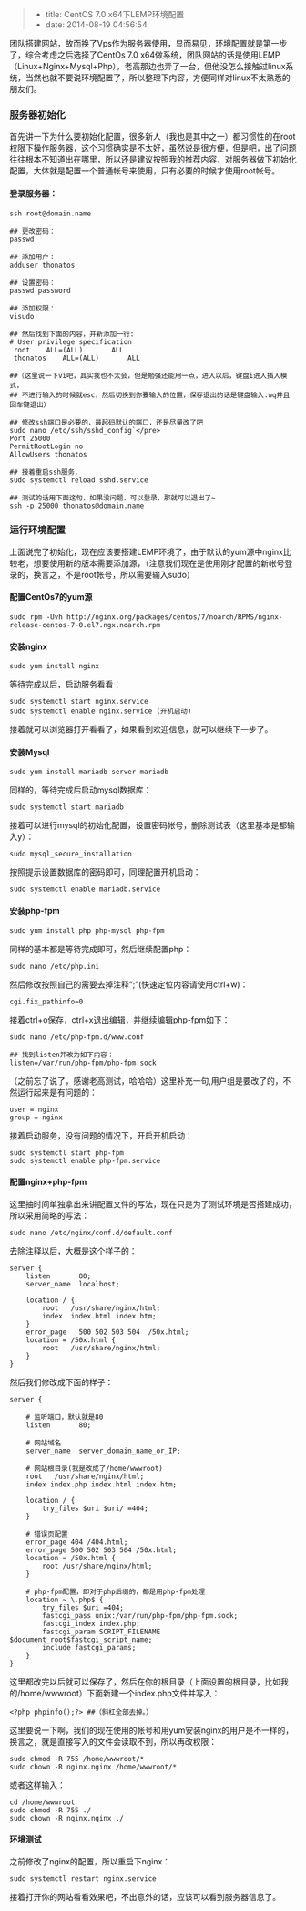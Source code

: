> * title: CentOS 7.0 x64下LEMP环境配置
> * date: 2014-08-19 04:56:54

团队搭建网站，故而换了Vps作为服务器使用，显而易见，环境配置就是第一步了，综合考虑之后选择了CentOs 7.0 x64做系统，团队网站的话是使用LEMP（Linux+Nginx+Mysql+Php），老高那边也弄了一台，但他没怎么接触过linux系统，当然也就不要说环境配置了，所以整理下内容，方便同样对linux不太熟悉的朋友们。

### 服务器初始化

首先讲一下为什么要初始化配置，很多新人（我也是其中之一）都习惯性的在root权限下操作服务器，这个习惯确实是不太好，虽然说是很方便，但是吧，出了问题往往根本不知道出在哪里，所以还是建议按照我的推荐内容，对服务器做下初始化配置，大体就是配置一个普通帐号来使用，只有必要的时候才使用root帐号。

#### 登录服务器：

    ssh root@domain.name

    ## 更改密码：
    passwd
    
    ## 添加用户：
    adduser thonatos

    ## 设置密码：
    passwd password

    ## 添加权限：
    visudo
    
    ## 然后找到下面的内容，并新添加一行:
    # User privilege specification
     root    ALL=(ALL)       ALL
     thonatos    ALL=(ALL)       ALL
     
    ##（这里说一下vi吧，其实我也不太会，但是勉强还能用一点，进入以后，键盘i进入插入模式，
    ## 不进行输入的时候就esc，然后切换到你要输入的位置，保存退出的话是键盘输入:wq并且回车键退出）

    ## 修改ssh端口是必要的，最起码默认的端口，还是尽量改了吧
    sudo nano /etc/ssh/sshd_config`</pre>
    Port 25000
    PermitRootLogin no
    AllowUsers thonatos
    
    ## 接着重启ssh服务，
    sudo systemctl reload sshd.service
    
    ## 测试的话用下面这句，如果没问题，可以登录，那就可以退出了~
    ssh -p 25000 thonatos@domain.name



### 运行环境配置

上面说完了初始化，现在应该要搭建LEMP环境了，由于默认的yum源中nginx比较老，想要使用新的版本需要添加源，（注意我们现在是使用刚才配置的新帐号登录的，换言之，不是root帐号，所以需要输入sudo）

#### 配置CentOs7的yum源

	sudo rpm -Uvh http://nginx.org/packages/centos/7/noarch/RPMS/nginx-release-centos-7-0.el7.ngx.noarch.rpm

#### 安装nginx

	sudo yum install nginx

等待完成以后，启动服务看看：

	sudo systemctl start nginx.service
	sudo systemctl enable nginx.service (开机启动)
	
接着就可以浏览器打开看看了，如果看到欢迎信息，就可以继续下一步了。

#### 安装Mysql

	sudo yum install mariadb-server mariadb

同样的，等待完成后启动mysql数据库：

	sudo systemctl start mariadb
	
接着可以进行mysql的初始化配置，设置密码帐号，删除测试表（这里基本是都输入y）：

	sudo mysql_secure_installation
	
按照提示设置数据库的密码即可，同理配置开机启动：

	sudo systemctl enable mariadb.service
	
#### 安装php-fpm

	sudo yum install php php-mysql php-fpm
	
同样的基本都是等待完成即可，然后继续配置php：

	sudo nano /etc/php.ini

然后修改按照自己的需要去掉注释“;”(快速定位内容请使用ctrl+w)：

	cgi.fix_pathinfo=0
	
接着ctrl+o保存，ctrl+x退出编辑，并继续编辑php-fpm如下：

	sudo nano /etc/php-fpm.d/www.conf
	
	## 找到listen并改为如下内容：
	listen=/var/run/php-fpm/php-fpm.sock

（之前忘了说了，感谢老高测试，哈哈哈）这里补充一句,用户组是要改了的，不然运行起来是有问题的：

	user = nginx 
	group = nginx 

接着启动服务，没有问题的情况下，开启开机启动：

	sudo systemctl start php-fpm
	sudo systemctl enable php-fpm.service


#### 配置nginx+php-fpm

这里抽时间单独拿出来讲配置文件的写法，现在只是为了测试环境是否搭建成功，所以采用简略的写法：

	sudo nano /etc/nginx/conf.d/default.conf
	
去除注释以后，大概是这个样子的：

	server {
    	listen       80;
    	server_name  localhost;

    	location / {
        	root   /usr/share/nginx/html;
        	index  index.html index.htm;
    	}
    	error_page   500 502 503 504  /50x.html;
    	location = /50x.html {
        	root   /usr/share/nginx/html;
    	}
	}

然后我们修改成下面的样子：
	
	server {

    	# 监听端口，默认就是80
    	listen       80;

    	# 网站域名
    	server_name  server_domain_name_or_IP;

    	# 网站根目录(我是改成了/home/wwwroot)
    	root   /usr/share/nginx/html;
    	index index.php index.html index.htm;

    	location / {
        	try_files $uri $uri/ =404;
    	}

    	# 错误页配置
    	error_page 404 /404.html;
    	error_page 500 502 503 504 /50x.html;
    	location = /50x.html {
        	root /usr/share/nginx/html;
    	}

    	# php-fpm配置，即对于php后缀的，都是用php-fpm处理
    	location ~ \.php$ {
        	try_files $uri =404;
        	fastcgi_pass unix:/var/run/php-fpm/php-fpm.sock;
        	fastcgi_index index.php;
        	fastcgi_param SCRIPT_FILENAME $document_root$fastcgi_script_name;
        	include fastcgi_params;
    	}
	}

这里都改完以后就可以保存了，然后在你的根目录（上面设置的根目录，比如我的/home/wwwroot）下面新建一个index.php文件并写入：

	<?php phpinfo();?> ##（斜杠全部去掉。）
	
这里要说一下啊，我们的现在使用的帐号和用yum安装nginx的用户是不一样的，换言之，就是直接写入的文件会读取不到，所以再改权限：

	sudo chmod -R 755 /home/wwwroot/*
	sudo chown -R nginx.nginx /home/wwwroot/*

或者这样输入：

	cd /home/wwwroot
	sudo chmod -R 755 ./
	sudo chown -R nginx.nginx ./


#### 环境测试

之前修改了nginx的配置，所以重启下nginx：

	sudo systemctl restart nginx.service

接着打开你的网站看看效果吧，不出意外的话，应该可以看到服务器信息了。